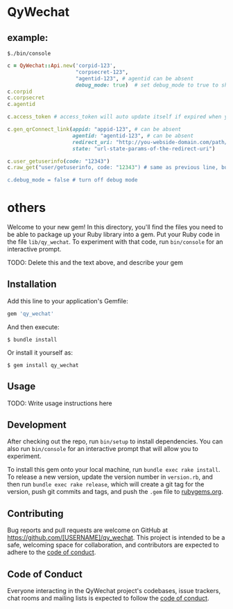 QyWechat
====


## example:

    $./bin/console


~~~ruby
c = QyWechat::Api.new('corpid-123',
                      "corpsecret-123",
                      "agentid-123", # agentid can be absent
                      debug_mode: true)  # set debug_mode to true to show request's debug log, the omission of it will set it to false.
c.corpid
c.corpsecret
c.agentid

c.access_token # access_token will auto update itself if expired when you access it

c.gen_qrConnect_link(appid: "appid-123", # can be absent
                     agentid: "agentid-123", # can be absent
                     redirect_uri: "http://you-webside-domain.com/path/abc",
                     state: "url-state-params-of-the-redirect-uri")

c.user_getuserinfo(code: "12343")
c.raw_get("user/getuserinfo, code: "12343") # same as previous line, but instead using a low level method to do the reqeust.

c.debug_mode = false # turn off debug mode
~~~





# others
Welcome to your new gem! In this directory, you'll find the files you need to be able to package up your Ruby library into a gem. Put your Ruby code in the file `lib/qy_wechat`. To experiment with that code, run `bin/console` for an interactive prompt.

TODO: Delete this and the text above, and describe your gem

## Installation

Add this line to your application's Gemfile:

```ruby
gem 'qy_wechat'
```

And then execute:

    $ bundle install

Or install it yourself as:

    $ gem install qy_wechat

## Usage

TODO: Write usage instructions here

## Development

After checking out the repo, run `bin/setup` to install dependencies. You can also run `bin/console` for an interactive prompt that will allow you to experiment.

To install this gem onto your local machine, run `bundle exec rake install`. To release a new version, update the version number in `version.rb`, and then run `bundle exec rake release`, which will create a git tag for the version, push git commits and tags, and push the `.gem` file to [rubygems.org](https://rubygems.org).

## Contributing

Bug reports and pull requests are welcome on GitHub at https://github.com/[USERNAME]/qy_wechat. This project is intended to be a safe, welcoming space for collaboration, and contributors are expected to adhere to the [code of conduct](https://github.com/[USERNAME]/qy_wechat/blob/master/CODE_OF_CONDUCT.md).


## Code of Conduct

Everyone interacting in the QyWechat project's codebases, issue trackers, chat rooms and mailing lists is expected to follow the [code of conduct](https://github.com/[USERNAME]/qy_wechat/blob/master/CODE_OF_CONDUCT.md).
